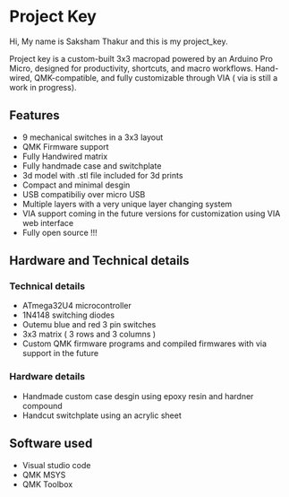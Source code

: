 # Project Key
Hi, My name is Saksham Thakur and this is my project_key.

Project key is a custom-built 3x3 macropad powered by an Arduino Pro Micro, designed for productivity, shortcuts, and macro workflows. Hand-wired, QMK-compatible, and fully customizable through VIA ( via is still a work in progress).

## Features
- 9 mechanical switches in a 3x3 layout
- QMK Firmware support
- Fully Handwired matrix
- Fully handmade case and switchplate
- 3d model with .stl file included for 3d prints
- Compact and minimal desgin
- USB compatibiliy over micro USB
- Multiple layers with a very unique layer changing system
- VIA support coming in the future versions for customization using VIA web interface
- Fully open source !!!

## Hardware and Technical details
### Technical details 
- ATmega32U4 microcontroller
- 1N4148 switching diodes
- Outemu blue and red 3 pin switches
- 3x3 matrix ( 3 rows and 3 columns )
- Custom QMK firmware programs and compiled firmwares with via support in the future
### Hardware details
- Handmade custom case desgin using epoxy resin and hardner compound
- Handcut switchplate using an acrylic sheet

## Software used
- Visual studio code
- QMK MSYS
- QMK Toolbox
